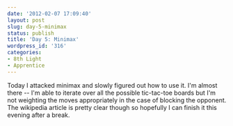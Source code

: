 ```yaml
---
date: '2012-02-07 17:09:40'
layout: post
slug: day-5-minimax
status: publish
title: 'Day 5: Minimax'
wordpress_id: '316'
categories:
- 8th Light
- Apprentice
---
```


Today I attacked minimax and slowly figured out how to use it. I'm almost there -- I'm able to iterate over all the possible tic-tac-toe boards but I'm not weighting the moves appropriately in the case of blocking the opponent. The wikipedia article is pretty clear though so hopefully I can finish it this evening after a break.
